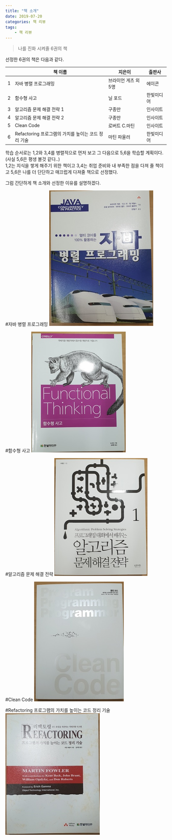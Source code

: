 ```yaml
---
title: "책 소개"
date: 2019-07-20
categories: 책 리뷰
tags:
    - 책 리뷰
---
```

>나를 진화 시켜줄 6권의 책

선정한 6권의 책은 다음과 같다.


|   |️ 책 이름                                            | 지은이 ️             | 출판사 ️       |
| -- | ------------------------------------------------ | ------------------- | ------------ |
| 1 | 자바 병렬 프로그래밍                               | 브라이언 게츠 외 5명 | 에이콘       |                       
| 2 | 함수형 사고                                       | 닐 포드             | 한빛미디어    |
| 3 | 알고리즘 문제 해결 전략 1                          | 구종만              | 인사이트  |
| 4 | 알고리즘 문제 해결 전략 2                          | 구종만             | 인사이트     |
| 5 | Clean Code                                       | 로버트 C.마틴       | 인사이트     |
| 6 | Refactoring 프로그램의 가치를 높이는 코드 정리 기술 | 마틴 파울러         | 한빛미디어     |

학습 순서로는 1,2와 3,4를 병렬적으로 먼저 보고 그 다음으로 5,6을 학습할 계획이다. (사실 5,6은 평생 볼것 같다..)  
1,2는 지식을 쌓게 해주기 위한 책이고 3,4는 취업 준비와 내 부족한 점을 다져 줄 책이고 5,6은 나를 더 단단하고 매끄럽게 다져줄 책으로 선정했다.  

그럼 간단하게 책 소개와 선정한 이유를 설명하겠다.  


#자바 병렬 프로그래밍
![](img\post_introducing_books\Java_concurrency.jpg)

#함수형 사고
![](img\post_introducing_books\functional_thinking.jpg)

#알고리즘 문제 해결 전략
![](img\post_introducing_books\algorithm_1.jpg)

#Clean Code
![](img\post_introducing_books\clean_code.jpg)

#Refactoring 프로그램의 가치를 높이는 코드 정리 기술
![](img\post_introducing_books\Refactoring.jpg)

